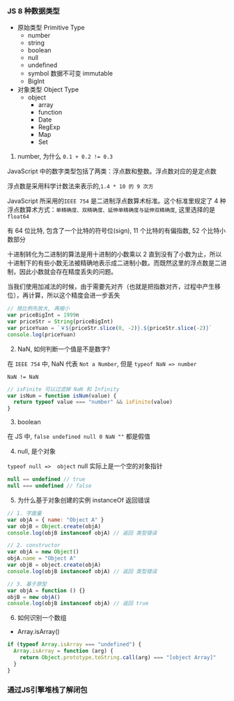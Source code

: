 ### JS 8 种数据类型

- 原始类型 Primitive Type
  - number
  - string
  - boolean
  - null
  - undefined
  - symbol 数据不可变 immutable
  - BigInt
- 对象类型 Object Type
  - object
    - array
    - function
    - Date
    - RegExp
    - Map
    - Set

1. number, 为什么 `0.1 + 0.2 != 0.3`

JavaScript 中的数字类型包括了两类：浮点数和整数。浮点数对应的是定点数

浮点数是采用科学计数法来表示的,`1.4 * 10 的 9 次方`

JavaScript 所采用的`IEEE 754` 是二进制浮点数算术标准。这个标准里规定了 4 种浮点数算术方式：`单精确度、双精确度、延伸单精确度与延伸双精确度`, 这里选择的是 `float64`

有 64 位比特, 包含了一个比特的符号位(sign), 11 个比特的有偏指数, 52 个比特小数部分

十进制转化为二进制的算法是用十进制的小数乘以 2 直到没有了小数为止，所以十进制下的有些小数无法被精确地表示成二进制小数。而既然这里的浮点数是二进制，因此小数就会存在精度丢失的问题。

当我们使用加减法的时候，由于需要先对齐（也就是把指数对齐，过程中产生移位），再计算，所以这个精度会进一步丢失

```js
// 按比例先放大, 再缩小
var priceBigInt = 1999n
var priceStr = String(priceBigInt)
var priceYuan = `￥${priceStr.slice(0, -2)}.${priceStr.slice(-2)}`
console.log(priceYuan)
```

2. NaN, 如何判断一个值是不是数字?

在 `IEEE 754` 中, NaN 代表 `Not a Number`, 但是 `typeof NaN => number`

`NaN != NaN`

```js
// isFinite 可以过滤掉 NaN 和 Infinity
var isNum = function isNum(value) {
  return typeof value === "number" && isFinite(value)
}
```

3. boolean

在 JS 中, `false undefined null 0 NaN ""` 都是假值

4. null, 是个对象

`typeof null =>  object` null 实际上是一个空的对象指针

```js
null == undefined // true
null === undefined // false
```

5. 为什么基于对象创建的实例 instanceOf 返回错误

```js
// 1. 字面量
var objA = { name: "Object A" }
var objB = Object.create(objA)
console.log(objB instanceof objA) // 返回 类型错误

// 2. constructor
var objA = new Object()
objA.name = "Object A"
var objB = object.create(objA)
console.log(objB instanceof objA) // 返回 类型错误

// 3. 基于原型
var objA = function () {}
objB = new objA()
console.log(objB instanceof objA) // 返回 true
```

6. 如何识别一个数组

- Array.isArray()

```js
if (typeof Array.isArray === "undefined") {
  Array.isArray = function (arg) {
    return Object.prototype.toString.call(arg) === "[object Array]"
  }
}
```

### 通过JS引擎堆栈了解闭包

